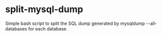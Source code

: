 split-mysql-dump
===================

Simple bash script to split the SQL dump generated by mysqldump --all-databases for each database.
